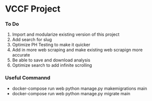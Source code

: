 <h1>VCCF Project</h1>

<h3>To Do</h3>
<ol>
    <li>Import and modularize existing version of this project</li>
    <li>Add search for slug</li>
    <li>Optimize PH Testing to make it quicker</li>
    <li>Add in more web scraping and make existing web scrapign more accurate</li>
    <li>Be able to save and download analysis</li>
    <li>Optimize search to add infinite scrolling</li>
</ol>
<h3>Useful Commannd</h3>
<ul>
<li>docker-compose run web python manage.py makemigrations main</li>
<li>docker-compose run web python manage.py migrate main</li>
</ul>